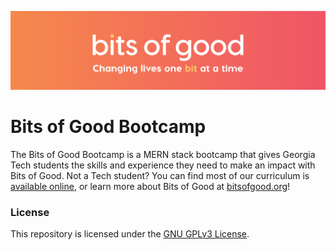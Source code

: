 ![Bits of Good](/assets/header.png)
# Bits of Good Bootcamp

The Bits of Good Bootcamp is a MERN stack bootcamp that gives Georgia Tech students the skills and experience they need to make an impact with Bits of Good. Not a Tech student? You can find most of our curriculum is [available online](bitsofgood.org/bootcamp), or learn more about Bits of Good at [bitsofgood.org](https://bitsofgood.org)!

### License

This repository is licensed under the [GNU GPLv3 License](/LICENSE.txt).